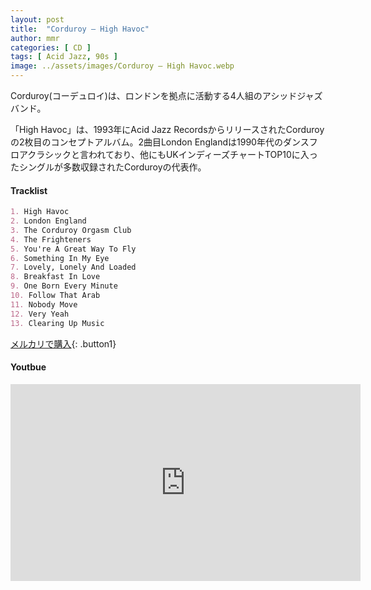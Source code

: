 ```yaml
---
layout: post
title:  "Corduroy – High Havoc"
author: mmr
categories: [ CD ]
tags: [ Acid Jazz, 90s ]
image: ../assets/images/Corduroy – High Havoc.webp
---
```


Corduroy(コーデュロイ)は、ロンドンを拠点に活動する4人組のアシッドジャズバンド。

「High Havoc」は、1993年にAcid Jazz RecordsからリリースされたCorduroyの2枚目のコンセプトアルバム。2曲目London Englandは1990年代のダンスフロアクラシックと言われており、他にもUKインディーズチャートTOP10に入ったシングルが多数収録されたCorduroyの代表作。


#### Tracklist
```md
1. High Havoc
2. London England
3. The Corduroy Orgasm Club
4. The Frighteners
5. You're A Great Way To Fly
6. Something In My Eye
7. Lovely, Lonely And Loaded
8. Breakfast In Love
9. One Born Every Minute
10. Follow That Arab
11. Nobody Move
12. Very Yeah
13. Clearing Up Music
```

[メルカリで購入](https://jp.mercari.com/item/m60864061659?afid=6142608987){: .button1}

#### Youtbue
<iframe width="560" height="315" src="https://www.youtube.com/embed/Dma3EpyYgVA?si=-Ve7qV1a-B0n0koI" title="YouTube video player" frameborder="0" allow="accelerometer; autoplay; clipboard-write; encrypted-media; gyroscope; picture-in-picture; web-share" referrerpolicy="strict-origin-when-cross-origin" allowfullscreen></iframe>